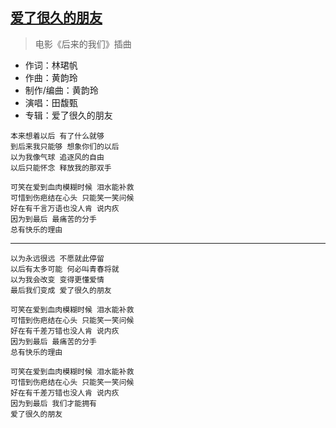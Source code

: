 ## [爱了很久的朋友](http://changba.com/s/6LdDvh4pQMdpRxSYL9q15g)

> 电影《后来的我们》插曲

* 作词：林珺帆
* 作曲：黄韵玲
* 制作/编曲：黄韵玲
* 演唱：田馥甄
* 专辑：爱了很久的朋友

```
本来想着以后 有了什么就够
到后来我只能够 想象你们的以后
以为我像气球 追逐风的自由
以后只能怀念 释放我的那双手

可笑在爱到血肉模糊时候 泪水能补救
可惜到伤疤结在心头 只能笑一笑问候
​好在有千言万语也没人肯 说内疚
因为到最后 最痛苦的分手
总有快乐的理由
```

---

```
以为永远很远 不愿就此停留
​以后有太多可能 何必叫青春将就
以为我会改变 变得更懂爱情
最后我们变成 爱了很久的朋友

可笑在爱到血肉模糊时候 泪水能补救
​可惜到伤疤结在心头 只能笑一笑问候
​好在有千差万错也没人肯 说内疚
因为到最后 最痛苦的分手
总有快乐的理由

可笑在爱到血肉模糊时候 泪水能补救
​可惜到伤疤结在心头 只能笑一笑问候
​好在有千差万错也没人肯 说内疚
因为到最后 我们才能拥有
爱了很久的朋友
```
